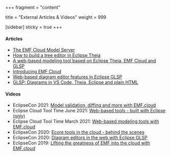 +++
fragment = "content"

title = "External Articles & Videos"
weight = 999

[sidebar]
  sticky = true
+++

#### Articles

* <a target="_blank" href="https://eclipsesource.com/blogs/2021/02/25/the-emf-cloud-model-server/">The EMF Cloud Model Server</a>
* <a target="_blank" href="https://eclipsesource.com/blogs/2021/02/03/how-to-build-a-tree-editor-in-eclipse-theia/">How to build a tree editor in Eclipse Theia</a>
* <a target="_blank" href="https://eclipsesource.com/blogs/2020/07/24/a-web-based-modeling-tool-based-on-eclipse-theia/">A web-based modeling tool based on Eclipse Theia, EMF Cloud and GLSP</a>
* <a target="_blank" href="https://eclipsesource.com/blogs/2019/12/16/introducing-emf-cloud/">Introducing EMF Cloud</a>
* <a target="_blank" href="https://eclipsesource.com/blogs/2021/02/10/web-based-diagram-editor-features-in-eclipse-glsp/">Web-based diagram editor features in Eclipse GLSP</a>
* <a target="_blank" href="https://eclipsesource.com/blogs/2021/01/27/glsp-diagrams-in-vs-code-theia-eclipse-and-plain-html/">GLSP: Diagrams in VS Code, Theia, Eclipse and plain HTML</a>

#### Videos

* EclipseCon 2021: <a target="_blank" href="https://www.youtube.com/watch?v=mEr-v8t2ZQ8">Model validation, diffing and more with EMF.cloud</a>
* Eclipse Cloud Tool Time June 2021: <a target="_blank" href="https://www.youtube.com/watch?v=5oXC_smkAik">Web-based tools - built with Eclipse (only)</a>
* Eclipse Cloud Tool Time March 2021: <a target="_blank" href="https://www.youtube.com/watch?v=qjris1CdJow">Web-based modeling tools with EMF.cloud</a>
* EclipseCon 2020: <a target="_blank" href="https://www.youtube.com/watch?v=YQyaCR_V5zc">Ecore tools in the cloud - behind the scenes</a>
* EclipseCon 2020: <a target="_blank" href="https://www.youtube.com/watch?v=tqcCUxtyslE">Diagram editors in the web with Eclipse GLSP</a>
* EclipseCon 2019: <a target="_blank" href="https://www.youtube.com/watch?v=ezX0DIeR3ek">Lifting the greatness of EMF into the cloud with EMF.cloud</a>
